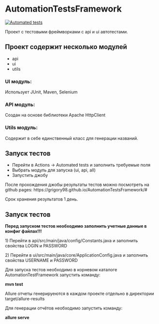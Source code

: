 # AutomationTestsFramework
[![Automated tests](https://github.com/Grigory98/AutomationTestsFramework/actions/workflows/run_tests.yml/badge.svg)](https://github.com/Grigory98/AutomationTestsFramework/actions/workflows/run_tests.yml)
<p>Проект с тестовыми фреймворками с api и ui автотестами.</p>

<h2>Проект содержит несколько модулей</h2>
<ul>
  <li>api</li>
  <li>ui</li>
  <li>utils</li>
</ul>

<h3>UI модуль:</h3>
Использует JUnit, Maven, Selenium

<h3>API модуль:</h3>
Создан на основе библиотеки Apache HttpClient

<h3>Utils модуль:</h3>
Содержит в себе единственный класс для генерации названий.

<h2>Запуск тестов</h2>
<ul>
  <li>Перейти в Actions -> Automated tests и заполнить требуемые поля</li>
  <li>Выбрать модуль для запуска (ui, api, all)</li>
  <li>Запустить джобу</li>
</ul>

<p>После прохождения джобы результаты тестов можно посмотреть на github pages: https://grigory98.github.io/AutomationTestsFramework/#</p>
<p>Срок хранения результатов 1 день.</p>

<h2>Запуск тестов</h2>
<b>Перед запуском тестов необходимо заполнить учетные данные в конфиг файлах!!!</b>
<p>1) Перейти в api/src/main/java/config/Constants.java и заполнить свойства LOGIN и PASSWORD</p>
<p>2) Перейти в ui/src/main/java/core/ApplicationConfig.java и заполнить свойства USERNAME и PASSWORD</p>

Для запуска тестов необходимо в корневом каталоге AutomationTestFramework запустить команду:
<p><b>mvn test</b></p>

<p>Allure отчеты генерируеются в каждом проекте отдельно в директории target/allure-results</p> 
Для генерации отчётов необходимо запустить команду:
<p><b>allure serve</b></p>
